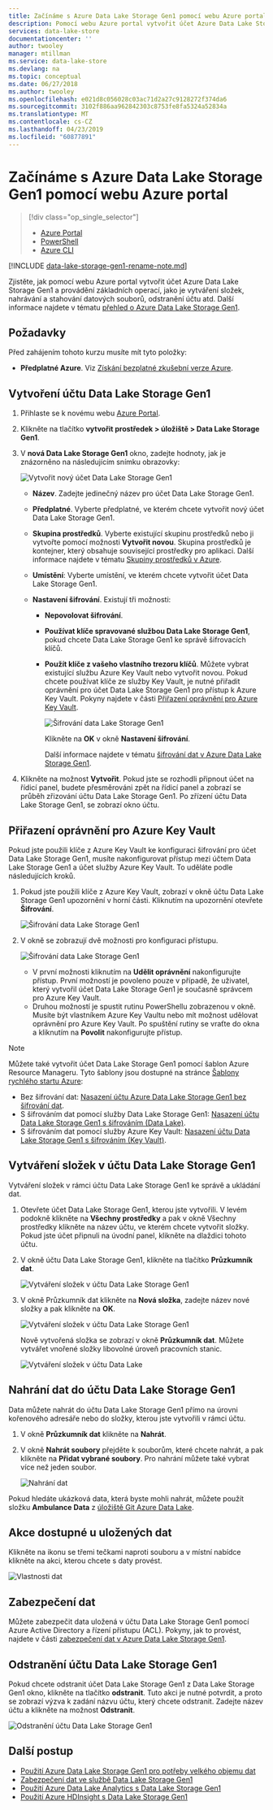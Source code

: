 ```yaml
---
title: Začínáme s Azure Data Lake Storage Gen1 pomocí webu Azure portal | Dokumentace Microsoftu
description: Pomocí webu Azure portal vytvořit účet Azure Data Lake Storage Gen1 a provádění základních operací v účtu Data Lake Storage Gen1.
services: data-lake-store
documentationcenter: ''
author: twooley
manager: mtillman
ms.service: data-lake-store
ms.devlang: na
ms.topic: conceptual
ms.date: 06/27/2018
ms.author: twooley
ms.openlocfilehash: e021d8c056028c03ac71d2a27c9128272f374da6
ms.sourcegitcommit: 3102f886aa962842303c8753fe8fa5324a52834a
ms.translationtype: MT
ms.contentlocale: cs-CZ
ms.lasthandoff: 04/23/2019
ms.locfileid: "60877891"
---
```

# <a name="get-started-with-azure-data-lake-storage-gen1-using-the-azure-portal"></a>Začínáme s Azure Data Lake Storage Gen1 pomocí webu Azure portal

> [!div class="op_single_selector"]
> * [Azure Portal](data-lake-store-get-started-portal.md)
> * [PowerShell](data-lake-store-get-started-powershell.md)
> * [Azure CLI](data-lake-store-get-started-cli-2.0.md)
>
> 

[!INCLUDE [data-lake-storage-gen1-rename-note.md](../../includes/data-lake-storage-gen1-rename-note.md)]

Zjistěte, jak pomocí webu Azure portal vytvořit účet Azure Data Lake Storage Gen1 a provádění základních operací, jako je vytváření složek, nahrávání a stahování datových souborů, odstranění účtu atd. Další informace najdete v tématu [přehled o Azure Data Lake Storage Gen1](data-lake-store-overview.md).

## <a name="prerequisites"></a>Požadavky
Před zahájením tohoto kurzu musíte mít tyto položky:

* **Předplatné Azure**. Viz [Získání bezplatné zkušební verze Azure](https://azure.microsoft.com/pricing/free-trial/).

## <a name="create-a-data-lake-storage-gen1-account"></a>Vytvoření účtu Data Lake Storage Gen1

1. Přihlaste se k novému webu [Azure Portal](https://portal.azure.com).
2. Klikněte na tlačítko **vytvořit prostředek > úložiště > Data Lake Storage Gen1**.
3. V **nová Data Lake Storage Gen1** okno, zadejte hodnoty, jak je znázorněno na následujícím snímku obrazovky:
   
    ![Vytvořit nový účet Data Lake Storage Gen1](./media/data-lake-store-get-started-portal/ADL.Create.New.Account.png "vytvořit nový účet Data Lake Storage Gen1")
   
   * **Název**. Zadejte jedinečný název pro účet Data Lake Storage Gen1.
   * **Předplatné**. Vyberte předplatné, ve kterém chcete vytvořit nový účet Data Lake Storage Gen1.
   * **Skupina prostředků**. Vyberte existující skupinu prostředků nebo ji vytvořte pomocí možnosti **Vytvořit novou**. Skupina prostředků je kontejner, který obsahuje související prostředky pro aplikaci. Další informace najdete v tématu [Skupiny prostředků v Azure](../azure-resource-manager/resource-group-overview.md#resource-groups).
   * **Umístění**: Vyberte umístění, ve kterém chcete vytvořit účet Data Lake Storage Gen1.
   * **Nastavení šifrování**. Existují tři možnosti:
     
     * **Nepovolovat šifrování**.
     * **Používat klíče spravované službou Data Lake Storage Gen1**, pokud chcete Data Lake Storage Gen1 ke správě šifrovacích klíčů.
     * **Použít klíče z vašeho vlastního trezoru klíčů**. Můžete vybrat existující službu Azure Key Vault nebo vytvořit novou. Pokud chcete používat klíče ze služby Key Vault, je nutné přiřadit oprávnění pro účet Data Lake Storage Gen1 pro přístup k Azure Key Vault. Pokyny najdete v části [Přiřazení oprávnění pro Azure Key Vault](#assign-permissions-to-azure-key-vault).
       
        ![Šifrování data Lake Storage Gen1](./media/data-lake-store-get-started-portal/adls-encryption-2.png "šifrování Data Lake Storage Gen1")
       
        Klikněte na **OK** v okně **Nastavení šifrování**.

        Další informace najdete v tématu [šifrování dat v Azure Data Lake Storage Gen1](./data-lake-store-encryption.md).

4. Klikněte na možnost **Vytvořit**. Pokud jste se rozhodli připnout účet na řídicí panel, budete přesměrováni zpět na řídicí panel a zobrazí se průběh zřizování účtu Data Lake Storage Gen1. Po zřízení účtu Data Lake Storage Gen1, se zobrazí okno účtu.

## <a name="assign-permissions-to-azure-key-vault"></a>Přiřazení oprávnění pro Azure Key Vault
Pokud jste použili klíče z Azure Key Vault ke konfiguraci šifrování pro účet Data Lake Storage Gen1, musíte nakonfigurovat přístup mezi účtem Data Lake Storage Gen1 a účet služby Azure Key Vault. To uděláte podle následujících kroků.

1. Pokud jste použili klíče z Azure Key Vault, zobrazí v okně účtu Data Lake Storage Gen1 upozornění v horní části. Kliknutím na upozornění otevřete **Šifrování**.
   
    ![Šifrování data Lake Storage Gen1](./media/data-lake-store-get-started-portal/adls-encryption-3.png "šifrování Data Lake Storage Gen1")
2. V okně se zobrazují dvě možnosti pro konfiguraci přístupu.

    ![Šifrování data Lake Storage Gen1](./media/data-lake-store-get-started-portal/adls-encryption-4.png "šifrování Data Lake Storage Gen1")
   
   * V první možnosti kliknutím na **Udělit oprávnění** nakonfigurujte přístup. První možností je povoleno pouze v případě, že uživatel, který vytvořil účet Data Lake Storage Gen1 je současně správcem pro Azure Key Vault.
   * Druhou možností je spustit rutinu PowerShellu zobrazenou v okně. Musíte být vlastníkem Azure Key Vaultu nebo mít možnost udělovat oprávnění pro Azure Key Vault. Po spuštění rutiny se vraťte do okna a kliknutím na **Povolit** nakonfigurujte přístup.

> [!NOTE]
> Můžete také vytvořit účet Data Lake Storage Gen1 pomocí šablon Azure Resource Manageru. Tyto šablony jsou dostupné na stránce [Šablony rychlého startu Azure](https://azure.microsoft.com/resources/templates/?term=data+lake+store):
> - Bez šifrování dat: [Nasazení účtu Azure Data Lake Storage Gen1 bez šifrování dat](https://azure.microsoft.com/resources/templates/101-data-lake-store-no-encryption/).
> - S šifrováním dat pomocí služby Data Lake Storage Gen1: [Nasazení účtu Data Lake Storage Gen1 s šifrováním (Data Lake)](https://azure.microsoft.com/resources/templates/101-data-lake-store-encryption-adls/).
> - S šifrováním dat pomocí služby Azure Key Vault: [Nasazení účtu Data Lake Storage Gen1 s šifrováním (Key Vault)](https://azure.microsoft.com/resources/templates/101-data-lake-store-encryption-key-vault/).
> 
> 



## <a name="createfolder"></a>Vytváření složek v účtu Data Lake Storage Gen1
Vytváření složek v rámci účtu Data Lake Storage Gen1 ke správě a ukládání dat.

1. Otevřete účet Data Lake Storage Gen1, kterou jste vytvořili. V levém podokně klikněte na **Všechny prostředky** a pak v okně Všechny prostředky klikněte na název účtu, ve kterém chcete vytvořit složky. Pokud jste účet připnuli na úvodní panel, klikněte na dlaždici tohoto účtu.
2. V okně účtu Data Lake Storage Gen1, klikněte na tlačítko **Průzkumník dat**.
   
    ![Vytváření složek v účtu Data Lake Storage Gen1](./media/data-lake-store-get-started-portal/ADL.Create.Folder.png "vytváření složek v účtu Data Lake Storage Gen1")
3. V okně Průzkumník dat klikněte na **Nová složka**, zadejte název nové složky a pak klikněte na **OK**.
   
    ![Vytváření složek v účtu Data Lake Storage Gen1](./media/data-lake-store-get-started-portal/ADL.Folder.Name.png "vytváření složek v účtu Data Lake Storage Gen1")
   
    Nově vytvořená složka se zobrazí v okně **Průzkumník dat**. Můžete vytvářet vnořené složky libovolné úroveň pracovních stanic.
   
    ![Vytváření složek v účtu Data Lake](./media/data-lake-store-get-started-portal/ADL.New.Directory.png "vytváření složek v účtu Data Lake")

## <a name="uploaddata"></a>Nahrání dat do účtu Data Lake Storage Gen1
Data můžete nahrát do účtu Data Lake Storage Gen1 přímo na úrovni kořenového adresáře nebo do složky, kterou jste vytvořili v rámci účtu. 

1. V okně **Průzkumník dat** klikněte na **Nahrát**. 
2. V okně **Nahrát soubory** přejděte k souborům, které chcete nahrát, a pak klikněte na **Přidat vybrané soubory**. Pro nahrání můžete také vybrat více než jeden soubor.

    ![Nahrání dat](./media/data-lake-store-get-started-portal/ADL.New.Upload.File.png "Nahrání dat")

Pokud hledáte ukázková data, která byste mohli nahrát, můžete použít složku **Ambulance Data** z [úložiště Git Azure Data Lake](https://github.com/MicrosoftBigData/usql/tree/master/Examples/Samples/Data/AmbulanceData).

## <a name="properties"></a>Akce dostupné u uložených dat
Klikněte na ikonu se třemi tečkami naproti souboru a v místní nabídce klikněte na akci, kterou chcete s daty provést.

![Vlastnosti dat](./media/data-lake-store-get-started-portal/ADL.File.Properties.png "Vlastnosti dat") 

## <a name="secure-your-data"></a>Zabezpečení dat
Můžete zabezpečit data uložená v účtu Data Lake Storage Gen1 pomocí Azure Active Directory a řízení přístupu (ACL). Pokyny, jak to provést, najdete v části [zabezpečení dat v Azure Data Lake Storage Gen1](data-lake-store-secure-data.md).

## <a name="delete-a-data-lake-storage-gen1-account"></a>Odstranění účtu Data Lake Storage Gen1
Pokud chcete odstranit účet Data Lake Storage Gen1 z Data Lake Storage Gen1 okno, klikněte na tlačítko **odstranit**. Tuto akci je nutné potvrdit, a proto se zobrazí výzva k zadání názvu účtu, který chcete odstranit. Zadejte název účtu a klikněte na možnost **Odstranit**.

![Odstranění účtu Data Lake Storage Gen1](./media/data-lake-store-get-started-portal/ADL.Delete.Account.png "odstranění účtu Data Lake")

## <a name="next-steps"></a>Další postup
* [Použití Azure Data Lake Storage Gen1 pro potřeby velkého objemu dat](data-lake-store-data-scenarios.md) 
* [Zabezpečení dat ve službě Data Lake Storage Gen1](data-lake-store-secure-data.md)
* [Použití Azure Data Lake Analytics s Data Lake Storage Gen1](../data-lake-analytics/data-lake-analytics-get-started-portal.md)
* [Použití Azure HDInsight s Data Lake Storage Gen1](data-lake-store-hdinsight-hadoop-use-portal.md)

